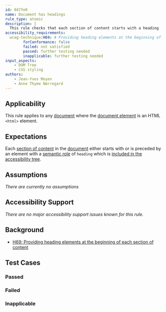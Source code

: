 ```yaml
---
id: 047fe0
name: Document has headings
rule_type: atomic
description: |
  This rule checks that each section of content starts with a heading
accessibility_requirements:
  wcag-technique:H69: # Providing heading elements at the beginning of each section of content
		forConformance: false
		failed: not satisfied
		passed: further testing needed
		inapplicable: further testing needed
input_aspects:
	- DOM Tree
	- CSS styling
authors:
	- Jean-Yves Moyen
	- Anne Thyme Nørregard
---
```


## Applicability

This rule applies to any [document](#https://www.w3.org/TR/dom/#concept-document) where the [document element](#https://www.w3.org/TR/dom/#document-element) is an HTML `<html>` element.

## Expectations

Each [section of content](#section-of-content) in the [document](#https://www.w3.org/TR/dom/#concept-document) either starts with or is preceded by an element with a [semantic role](#semantic-role) of `heading` which is [included in the accessibility tree](#included-in-the-accessibility-tree).

## Assumptions

_There are currently no assumptions_

## Accessibility Support

_There are no major accessibility support issues known for this rule._

## Background

- [H69: Providing heading elements at the beginning of each section of content](https://www.w3.org/WAI/WCAG21/Techniques/html/H69)

## Test Cases

### Passed

### Failed

### Inapplicable
